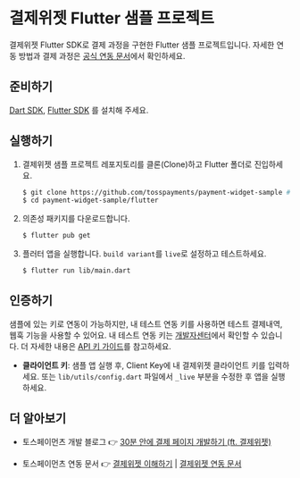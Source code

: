 # 결제위젯 Flutter 샘플 프로젝트

결제위젯 Flutter SDK로 결제 과정을 구현한 Flutter 샘플 프로젝트입니다. 자세한 연동 방법과 결제 과정은 [공식 연동 문서](https://docs.tosspayments.com/guides/payment-widget/integration)에서 확인하세요.

## 준비하기

[Dart SDK](https://dart.dev/get-dart), [Flutter SDK](https://docs.flutter.dev/get-started/install) 를 설치해 주세요.


## 실행하기

1. 결제위젯 샘플 프로젝트 레포지토리를 클론(Clone)하고 Flutter 폴더로 진입하세요.

    ```sh
    $ git clone https://github.com/tosspayments/payment-widget-sample # 샘플 프로젝트 클론
    $ cd payment-widget-sample/flutter
    ```

2. 의존성 패키지를 다운로드합니다.

    ```sh
    $ flutter pub get
    ```

3. 플러터 앱을 실행합니다. `build variant`를 `live`로 설정하고 테스트하세요.

    ```sh
    $ flutter run lib/main.dart
    ```

## 인증하기

샘플에 있는 키로 연동이 가능하지만, 내 테스트 연동 키를 사용하면 테스트 결제내역, 웹훅 기능을 사용할 수 있어요. 내 테스트 연동 키는 [개발자센터](https://developers.tosspayments.com/my/api-keys)에서 확인할 수 있습니다. 더 자세한 내용은 [API 키 가이드](https://docs.tosspayments.com/reference/using-api/api-keys)를 참고하세요.

- **클라이언트 키**: 샘플 앱 실행 후, Client Key에 내 결제위젯 클라이언트 키를 입력하세요. 또는 `lib/utils/config.dart` 파일에서 `_live` 부분을 수정한 후 앱을 실행하세요. 

## 더 알아보기

- 토스페이먼츠 개발 블로그 👉 [30분 안에 결제 페이지 개발하기 (ft. 결제위젯)](https://velog.io/@tosspayments/결제위젯으로-30분안에-결제-페이지-개발하기)

- 토스페이먼츠 연동 문서 👉 [결제위젯 이해하기](https://docs.tosspayments.com/guides/payment-widget/overview) | [결제위젯 연동 문서](https://docs.tosspayments.com/guides/payment-widget/integration)
